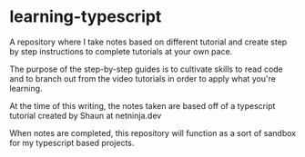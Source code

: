 # learning-typescript
A repository where I take notes based on different tutorial and create step by step instructions to complete tutorials at your own pace.

The purpose of the step-by-step guides is to cultivate skills to read code and to branch out from the video tutorials in order to apply what you're learning.

At the time of this writing, the notes taken are based off of a typescript tutorial created by Shaun at netninja.dev

When notes are completed, this repository will function as a sort of sandbox for my typescript based projects.

